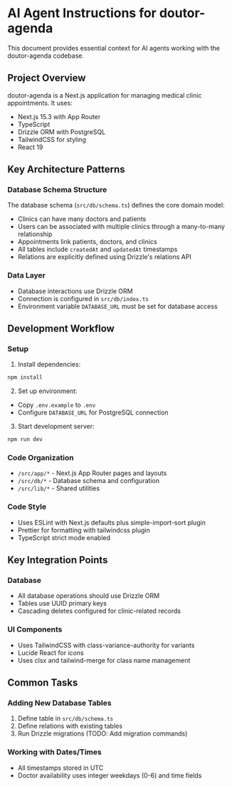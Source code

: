 # AI Agent Instructions for doutor-agenda

This document provides essential context for AI agents working with the doutor-agenda codebase.

## Project Overview

doutor-agenda is a Next.js application for managing medical clinic appointments. It uses:

- Next.js 15.3 with App Router
- TypeScript
- Drizzle ORM with PostgreSQL
- TailwindCSS for styling
- React 19

## Key Architecture Patterns

### Database Schema Structure

The database schema (`src/db/schema.ts`) defines the core domain model:

- Clinics can have many doctors and patients
- Users can be associated with multiple clinics through a many-to-many relationship
- Appointments link patients, doctors, and clinics
- All tables include `createdAt` and `updatedAt` timestamps
- Relations are explicitly defined using Drizzle's relations API

### Data Layer

- Database interactions use Drizzle ORM
- Connection is configured in `src/db/index.ts`
- Environment variable `DATABASE_URL` must be set for database access

## Development Workflow

### Setup

1. Install dependencies:

```bash
npm install
```

2. Set up environment:

- Copy `.env.example` to `.env`
- Configure `DATABASE_URL` for PostgreSQL connection

3. Start development server:

```bash
npm run dev
```

### Code Organization

- `/src/app/*` - Next.js App Router pages and layouts
- `/src/db/*` - Database schema and configuration
- `/src/lib/*` - Shared utilities

### Code Style

- Uses ESLint with Next.js defaults plus simple-import-sort plugin
- Prettier for formatting with tailwindcss plugin
- TypeScript strict mode enabled

## Key Integration Points

### Database

- All database operations should use Drizzle ORM
- Tables use UUID primary keys
- Cascading deletes configured for clinic-related records

### UI Components

- Uses TailwindCSS with class-variance-authority for variants
- Lucide React for icons
- Uses clsx and tailwind-merge for class name management

## Common Tasks

### Adding New Database Tables

1. Define table in `src/db/schema.ts`
2. Define relations with existing tables
3. Run Drizzle migrations (TODO: Add migration commands)

### Working with Dates/Times

- All timestamps stored in UTC
- Doctor availability uses integer weekdays (0-6) and time fields
